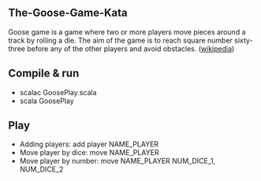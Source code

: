 ## The-Goose-Game-Kata
Goose game is a game where two or more players move pieces around a track by rolling a die. The aim of the game is to reach square number sixty-three before any of the other players and avoid obstacles. ([wikipedia](https://en.wikipedia.org/wiki/Game_of_the_Goose))

## Compile & run
* scalac GoosePlay.scala
* scala GoosePlay

## Play
* Adding players: add player NAME_PLAYER
* Move player by dice: move NAME_PLAYER
* Move player by number: move NAME_PLAYER NUM_DICE_1, NUM_DICE_2
